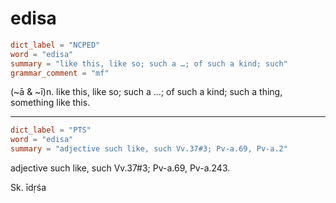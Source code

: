 # edisa

``` toml
dict_label = "NCPED"
word = "edisa"
summary = "like this, like so; such a …; of such a kind; such"
grammar_comment = "mf"
```

(\~ā & \~ī)n. like this, like so; such a …; of such a kind; such a thing, something like this.

--------------------

``` toml
dict_label = "PTS"
word = "edisa"
summary = "adjective such like, such Vv.37#3; Pv-a.69, Pv-a.2"
```

adjective such like, such Vv.37#3; Pv\-a.69, Pv\-a.243.

Sk. īdṛśa

